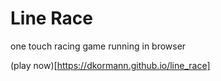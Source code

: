 # Line Race
one touch racing game running in browser

(play now)[https://dkormann.github.io/line_race]
